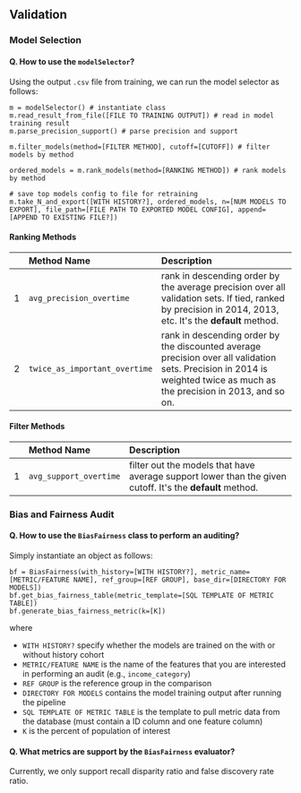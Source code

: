 ## Validation

### Model Selection

#### Q. How to use the `modelSelector`?

Using the output `.csv` file from training, we can run the model selector as follows:

```
m = modelSelector() # instantiate class
m.read_result_from_file([FILE TO TRAINING OUTPUT]) # read in model training result
m.parse_precision_support() # parse precision and support

m.filter_models(method=[FILTER METHOD], cutoff=[CUTOFF]) # filter models by method

ordered_models = m.rank_models(method=[RANKING METHOD]) # rank models by method

# save top models config to file for retraining
m.take_N_and_export([WITH HISTORY?], ordered_models, n=[NUM MODELS TO EXPORT], file_path=[FILE PATH TO EXPORTED MODEL CONFIG], append=[APPEND TO EXISTING FILE?])
```


#### Ranking Methods

|   | Method Name |                Description |
|:--:|:------------|:---------------------------|
| 1 | `avg_precision_overtime` | rank in descending order by the average precision over all validation sets. If tied, ranked by precision in 2014, 2013, etc. It's the **default** method. |
| 2 | `twice_as_important_overtime` | rank in descending order by the discounted average precision over all validation sets. Precision in 2014 is weighted twice as much as the precision in 2013, and so on.  |



#### Filter Methods

|   | Method Name |                Description |
|:--:|:------------|:---------------------------|
| 1 | `avg_support_overtime` | filter out the models that have average support lower than the given cutoff.  It's the **default** method. |


### Bias and Fairness Audit

#### Q. How to use the `BiasFairness` class to perform an auditing?

Simply instantiate an object as follows:

```
bf = BiasFairness(with_history=[WITH HISTORY?], metric_name=[METRIC/FEATURE NAME], ref_group=[REF GROUP], base_dir=[DIRECTORY FOR MODELS])
bf.get_bias_fairness_table(metric_template=[SQL TEMPLATE OF METRIC TABLE])
bf.generate_bias_fairness_metric(k=[K])
```
where 
- `WITH HISTORY?` specify whether the models are trained on the with or without history cohort
- `METRIC/FEATURE NAME` is the name of the features that you are interested in performing an audit (e.g., `income_category`)
- `REF GROUP` is the reference group in the comparison
- `DIRECTORY FOR MODELS` contains the model training output after running the pipeline
- `SQL TEMPLATE OF METRIC TABLE` is the template to pull metric data from the database (must contain a ID column and one feature column)
- `K` is the percent of population of interest


#### Q. What metrics are support by the `BiasFairness` evaluator?

Currently, we only support recall disparity ratio and false discovery rate ratio.


